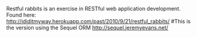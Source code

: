 Restful rabbits is an exercise in RESTful web application development. Found here: http://ididitmyway.herokuapp.com/past/2010/9/21/restful_rabbits/
#This is the version using the Sequel ORM http://sequel.jeremyevans.net/